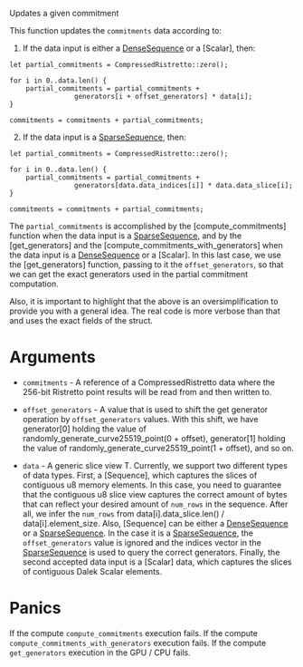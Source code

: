 Updates a given commitment

This function updates the `commitments` data according to:

1. If the data input is either a [DenseSequence](../sequence/struct.DenseSequence.html) or a [Scalar], then:

```text
let partial_commitments = CompressedRistretto::zero();

for i in 0..data.len() {
    partial_commitments = partial_commitments +
                generators[i + offset_generators] * data[i];
}

commitments = commitments + partial_commitments;
```

2. If the data input is a [SparseSequence](../sequence/struct.SparseSequence.html), then:

```text
let partial_commitments = CompressedRistretto::zero();

for i in 0..data.len() {
    partial_commitments = partial_commitments +
                generators[data.data_indices[i]] * data.data_slice[i];
}

commitments = commitments + partial_commitments;
```

The `partial_commitments` is accomplished by the [compute_commitments]
function when the data input is a [SparseSequence](../sequence/struct.SparseSequence.html), and by the
[get_generators] and the [compute_commitments_with_generators] when the data input is a
[DenseSequence](../sequence/struct.DenseSequence.html) or a [Scalar]. In this last case, we use the [get_generators]
function, passing to it the `offset_generators`, so that we can get the
exact generators used in the partial commitment computation.

Also, it is important to highlight that the above is an oversimplification to provide
you with a general idea. The real code is more verbose than that and uses the exact fields of the 
struct.

# Arguments

* `commitments` - A reference of a CompressedRistretto data where the 
               256-bit Ristretto point results will be read from and then
               written to.

* `offset_generators` - A value that is used to shift the get generator operation by
                        `offset_generators` values. With this shift, we have
                        generator\[0] holding the value of randomly_generate_curve25519_point(0 + offset),
                        generator\[1] holding the value of randomly_generate_curve25519_point(1 + offset),
                        and so on.

* `data` - A generic slice view T. Currently, we support
        two different types of data types. First, a [Sequence], 
        which captures the slices of contiguous u8 memory elements.
        In this case, you need to guarantee that the contiguous u8 slice view
        captures the correct amount of bytes that can reflect
        your desired amount of `num_rows` in the sequence. After all,
        we infer the `num_rows` from data\[i].data_slice.len() / data\[i].element_size.
        Also, [Sequence] can be either a [DenseSequence](../sequence/struct.DenseSequence.html) or a [SparseSequence](../sequence/struct.SparseSequence.html).
        In the case it is a [SparseSequence](../sequence/struct.SparseSequence.html), the `offset_generators` value is ignored
        and the indices vector in the [SparseSequence](../sequence/struct.SparseSequence.html) is used to query the correct
        generators. Finally, the second accepted data input is a [Scalar] data,
        which captures the slices of contiguous Dalek Scalar elements.

# Panics

If the compute `compute_commitments` execution fails.
If the compute `compute_commitments_with_generators` execution fails.
If the compute `get_generators` execution in the GPU / CPU fails.

